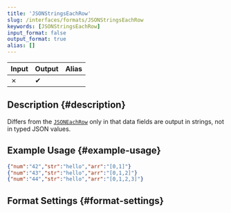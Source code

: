 ```yaml
---
title: 'JSONStringsEachRow'
slug: /interfaces/formats/JSONStringsEachRow
keywords: [JSONStringsEachRow]
input_format: false
output_format: true
alias: []
---
```


| Input | Output | Alias |
|-------|--------|-------|
| ✗     | ✔      |       |

## Description {#description}

Differs from the [`JSONEachRow`](./JSONEachRow.md) only in that data fields are output in strings, not in typed JSON values.

## Example Usage {#example-usage}

```json
{"num":"42","str":"hello","arr":"[0,1]"}
{"num":"43","str":"hello","arr":"[0,1,2]"}
{"num":"44","str":"hello","arr":"[0,1,2,3]"}
```

## Format Settings {#format-settings}

